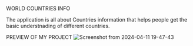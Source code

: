 WORLD COUNTRIES INFO

The application is all about Countries information that helps people get the basic understnading of different countries.

PREVIEW OF MY PROJECT
![Screenshot from 2024-04-11 19-47-43](https://github.com/Tonybriandev/PHASE-1-PROJECT/assets/161289086/11e931ef-2fef-482e-ae21-cde7a81a30b2)


